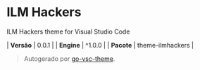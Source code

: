 # ILM Hackers

ILM Hackers theme for Visual Studio Code

| **Versão** | 0.0.1 |
| **Engine** | ^1.0.0 |
| **Pacote** | theme-ilmhackers |

> Autogerado por [go-vsc-theme](https://github.com/natalbu/go-vsc-theme).
